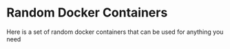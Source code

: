 # Random Docker Containers

Here is a set of random docker containers that can be used for anything you need

